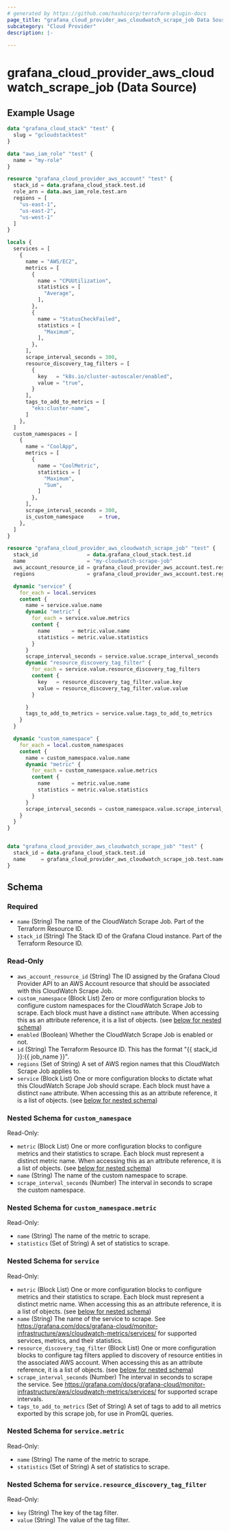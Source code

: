```yaml
---
# generated by https://github.com/hashicorp/terraform-plugin-docs
page_title: "grafana_cloud_provider_aws_cloudwatch_scrape_job Data Source - terraform-provider-grafana"
subcategory: "Cloud Provider"
description: |-
  
---
```


# grafana_cloud_provider_aws_cloudwatch_scrape_job (Data Source)



## Example Usage

```terraform
data "grafana_cloud_stack" "test" {
  slug = "gcloudstacktest"
}

data "aws_iam_role" "test" {
  name = "my-role"
}

resource "grafana_cloud_provider_aws_account" "test" {
  stack_id = data.grafana_cloud_stack.test.id
  role_arn = data.aws_iam_role.test.arn
  regions = [
    "us-east-1",
    "us-east-2",
    "us-west-1"
  ]
}

locals {
  services = [
    {
      name = "AWS/EC2",
      metrics = [
        {
          name = "CPUUtilization",
          statistics = [
            "Average",
          ],
        },
        {
          name = "StatusCheckFailed",
          statistics = [
            "Maximum",
          ],
        },
      ],
      scrape_interval_seconds = 300,
      resource_discovery_tag_filters = [
        {
          key   = "k8s.io/cluster-autoscaler/enabled",
          value = "true",
        }
      ],
      tags_to_add_to_metrics = [
        "eks:cluster-name",
      ]
    },
  ]
  custom_namespaces = [
    {
      name = "CoolApp",
      metrics = [
        {
          name = "CoolMetric",
          statistics = [
            "Maximum",
            "Sum",
          ]
        },
      ],
      scrape_interval_seconds = 300,
      is_custom_namespace     = true,
    },
  ]
}

resource "grafana_cloud_provider_aws_cloudwatch_scrape_job" "test" {
  stack_id                = data.grafana_cloud_stack.test.id
  name                    = "my-cloudwatch-scrape-job"
  aws_account_resource_id = grafana_cloud_provider_aws_account.test.resource_id
  regions                 = grafana_cloud_provider_aws_account.test.regions

  dynamic "service" {
    for_each = local.services
    content {
      name = service.value.name
      dynamic "metric" {
        for_each = service.value.metrics
        content {
          name       = metric.value.name
          statistics = metric.value.statistics
        }
      }
      scrape_interval_seconds = service.value.scrape_interval_seconds
      dynamic "resource_discovery_tag_filter" {
        for_each = service.value.resource_discovery_tag_filters
        content {
          key   = resource_discovery_tag_filter.value.key
          value = resource_discovery_tag_filter.value.value
        }

      }
      tags_to_add_to_metrics = service.value.tags_to_add_to_metrics
    }
  }

  dynamic "custom_namespace" {
    for_each = local.custom_namespaces
    content {
      name = custom_namespace.value.name
      dynamic "metric" {
        for_each = custom_namespace.value.metrics
        content {
          name       = metric.value.name
          statistics = metric.value.statistics
        }
      }
      scrape_interval_seconds = custom_namespace.value.scrape_interval_seconds
    }
  }
}


data "grafana_cloud_provider_aws_cloudwatch_scrape_job" "test" {
  stack_id = data.grafana_cloud_stack.test.id
  name     = grafana_cloud_provider_aws_cloudwatch_scrape_job.test.name
}
```

<!-- schema generated by tfplugindocs -->
## Schema

### Required

- `name` (String) The name of the CloudWatch Scrape Job. Part of the Terraform Resource ID.
- `stack_id` (String) The Stack ID of the Grafana Cloud instance. Part of the Terraform Resource ID.

### Read-Only

- `aws_account_resource_id` (String) The ID assigned by the Grafana Cloud Provider API to an AWS Account resource that should be associated with this CloudWatch Scrape Job.
- `custom_namespace` (Block List) Zero or more configuration blocks to configure custom namespaces for the CloudWatch Scrape Job to scrape. Each block must have a distinct `name` attribute. When accessing this as an attribute reference, it is a list of objects. (see [below for nested schema](#nestedblock--custom_namespace))
- `enabled` (Boolean) Whether the CloudWatch Scrape Job is enabled or not.
- `id` (String) The Terraform Resource ID. This has the format "{{ stack_id }}:{{ job_name }}".
- `regions` (Set of String) A set of AWS region names that this CloudWatch Scrape Job applies to.
- `service` (Block List) One or more configuration blocks to dictate what this CloudWatch Scrape Job should scrape. Each block must have a distinct `name` attribute. When accessing this as an attribute reference, it is a list of objects. (see [below for nested schema](#nestedblock--service))

<a id="nestedblock--custom_namespace"></a>
### Nested Schema for `custom_namespace`

Read-Only:

- `metric` (Block List) One or more configuration blocks to configure metrics and their statistics to scrape. Each block must represent a distinct metric name. When accessing this as an attribute reference, it is a list of objects. (see [below for nested schema](#nestedblock--custom_namespace--metric))
- `name` (String) The name of the custom namespace to scrape.
- `scrape_interval_seconds` (Number) The interval in seconds to scrape the custom namespace.

<a id="nestedblock--custom_namespace--metric"></a>
### Nested Schema for `custom_namespace.metric`

Read-Only:

- `name` (String) The name of the metric to scrape.
- `statistics` (Set of String) A set of statistics to scrape.



<a id="nestedblock--service"></a>
### Nested Schema for `service`

Read-Only:

- `metric` (Block List) One or more configuration blocks to configure metrics and their statistics to scrape. Each block must represent a distinct metric name. When accessing this as an attribute reference, it is a list of objects. (see [below for nested schema](#nestedblock--service--metric))
- `name` (String) The name of the service to scrape. See https://grafana.com/docs/grafana-cloud/monitor-infrastructure/aws/cloudwatch-metrics/services/ for supported services, metrics, and their statistics.
- `resource_discovery_tag_filter` (Block List) One or more configuration blocks to configure tag filters applied to discovery of resource entities in the associated AWS account. When accessing this as an attribute reference, it is a list of objects. (see [below for nested schema](#nestedblock--service--resource_discovery_tag_filter))
- `scrape_interval_seconds` (Number) The interval in seconds to scrape the service. See https://grafana.com/docs/grafana-cloud/monitor-infrastructure/aws/cloudwatch-metrics/services/ for supported scrape intervals.
- `tags_to_add_to_metrics` (Set of String) A set of tags to add to all metrics exported by this scrape job, for use in PromQL queries.

<a id="nestedblock--service--metric"></a>
### Nested Schema for `service.metric`

Read-Only:

- `name` (String) The name of the metric to scrape.
- `statistics` (Set of String) A set of statistics to scrape.


<a id="nestedblock--service--resource_discovery_tag_filter"></a>
### Nested Schema for `service.resource_discovery_tag_filter`

Read-Only:

- `key` (String) The key of the tag filter.
- `value` (String) The value of the tag filter.
